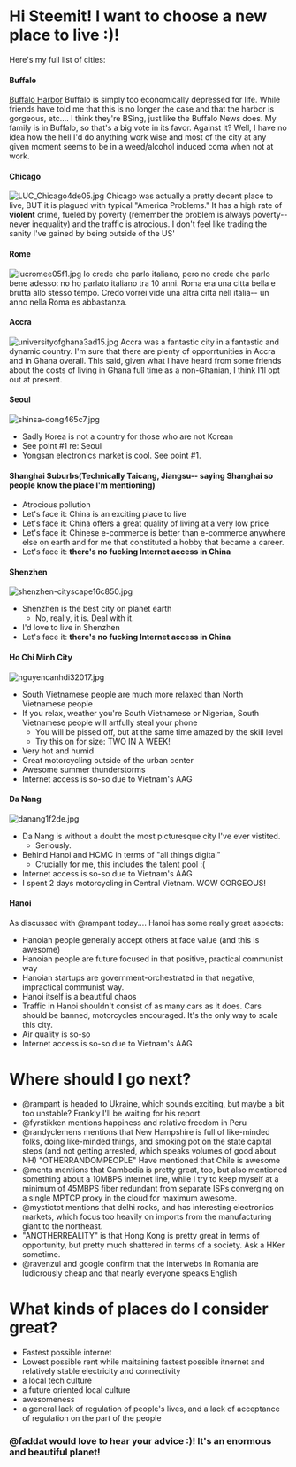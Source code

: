# Hi Steemit!  I want to choose a new place to live :)!

Here's my full list of cities:
#### Buffalo
[Buffalo Harbor](https://www.youtube.com/watch?v=Jgy0CtKWWnI)
Buffalo is simply too economically depressed for life.  While friends have told me that this is no longer the case and that the harbor is gorgeous, etc.... I think they're BSing, just like the Buffalo News does.  My family is in Buffalo, so that's a big vote in its favor.  Against it?  Well, I have no idea how the hell I'd do anything work wise and most of the city at any given moment seems to be in a weed/alcohol induced coma when not at work.  


#### Chicago
![LUC_Chicago4de05.jpg](https://www.steemimg.com/images/2016/08/05/LUC_Chicago4de05.jpg)
Chicago was actually a pretty decent place to live, BUT it is plagued with typical "America Problems."  It has a high rate of **violent** crime, fueled by poverty (remember the problem is always poverty-- never inequality) and the traffic is atrocious.  I don't feel like trading the sanity I've gained by being outside of the US' 


#### Rome
![lucromee05f1.jpg](https://www.steemimg.com/images/2016/08/05/lucromee05f1.jpg)
Io crede che parlo italiano, pero no crede che parlo bene adesso: no ho parlato italiano tra 10 anni.  Roma era una citta bella e brutta allo stesso tempo.  Credo vorrei vide una altra citta nell italia-- un anno nella Roma es abbastanza.  

#### Accra
![universityofghana3ad15.jpg](https://www.steemimg.com/images/2016/08/05/universityofghana3ad15.jpg)
Accra was a fantastic city in a fantastic and dynamic country.  I'm sure that there are plenty of opporrtunities in Accra and in Ghana overall.  This said, given what I have heard from some friends about the costs of living in Ghana full time as a non-Ghanian, I think I'll opt out at present.  

#### Seoul
![shinsa-dong465c7.jpg](https://www.steemimg.com/images/2016/08/05/shinsa-dong465c7.jpg)
* Sadly Korea is not a country for those who are not Korean
* See point #1 re: Seoul
* Yongsan electronics market is cool.  See point #1.  

#### Shanghai Suburbs(Technically Taicang, Jiangsu-- saying Shanghai so people know the place I'm mentioning)
* Atrocious pollution
* Let's face it: China is an exciting place to live
* Let's face it: China offers a great quality of living at a very low price
* Let's face it: Chinese e-commerce is better than e-commerce anywhere else on earth and for me that constituted a hobby that became a career.  
* Let's face it: **there's no fucking Internet access in China**

#### Shenzhen
![shenzhen-cityscape16c850.jpg](https://www.steemimg.com/images/2016/08/05/shenzhen-cityscape16c850.jpg)
* Shenzhen is the best city on planet earth
  * No, really, it is.  Deal with it.  
* I'd love to live in Shenzhen
* Let's face it: **there's no fucking Internet access in China**

#### Ho Chi Minh City
![nguyencanhdi32017.jpg](https://www.steemimg.com/images/2016/08/05/nguyencanhdi32017.jpg)
* South Vietnamese people are much more relaxed than North Vietnamese people
* If you relax, weather you're South Vietnamese or Nigerian, South Vietnamese people will artfully steal your phone
  * You will be pissed off, but at the same time amazed by the skill level
  * Try this on for size:  TWO IN A WEEK!
* Very hot and humid
* Great motorcycling outside of the urban center
* Awesome summer thunderstorms
* Internet access is so-so due to Vietnam's AAG


#### Da Nang
![danang1f2de.jpg](https://www.steemimg.com/images/2016/08/05/danang1f2de.jpg)
* Da Nang is without a doubt the most picturesque city I've ever vistited.
  * Seriously.  
* Behind Hanoi and HCMC in terms of "all things digital" 
  * Crucially for me, this includes the talent pool :(
* Internet access is so-so due to Vietnam's AAG
* I spent 2 days motorcycling in Central Vietnam.  WOW GORGEOUS!


#### Hanoi
As discussed with @rampant today.... Hanoi has some really great aspects:
* Hanoian people generally accept others at face value (and this is awesome)
* Hanoian people are future focused in that positive, practical communist way
* Hanoian startups are government-orchestrated in that negative, impractical communist way. 
* Hanoi itself is a beautiful chaos
* Traffic in Hanoi shouldn't consist of as many cars as it does.  Cars should be banned, motorcycles encouraged.  It's the only way to scale this city.  
* Air quality is so-so
* Internet access is so-so due to Vietnam's AAG

# Where should I go next?
* @rampant is headed to Ukraine, which sounds exciting, but maybe a bit too unstable?  Frankly I'll be waiting for his report.  
* @fyrstikken mentions happiness and relative freedom in Peru
* @randyclemens mentions that New Hampshire is full of like-minded folks, doing like-minded things, and smoking pot on the state capital steps (and not getting arrested, which speaks volumes of good about NH)
"OTHERRANDOMPEOPLE" Have mentioned that Chile is awesome
* @menta mentions that Cambodia is pretty great, too, but also mentioned something about a 10MBPS internet line, while I try to keep myself at a minimum of 45MBPS fiber redundant from separate ISPs converging on a single MPTCP proxy in the cloud for maximum awesome.  
* @mystictot mentions that delhi rocks, and has interesting electronics markets, which focus too heavily on imports from the manufacturing giant to the northeast.  
* "ANOTHERREALITY" is that Hong Kong is pretty great in terms of opportunity, but pretty much shattered in terms of a society.  Ask a HKer sometime.  
* @ravenzul and google confirm that the interwebs in Romania are ludicrously cheap and that nearly everyone speaks English


# What kinds of places do I consider great?
* Fastest possible internet
* Lowest possible rent while maitaining fastest possible itnernet and relatively stable electricity and connectivity
* a local tech culture
* a future oriented local culture
* awesomeness
* a general lack of regulation of people's lives, and a lack of acceptance of regulation on the part of the people

### @faddat would love to hear your advice :)!  It's an enormous and beautiful planet!
